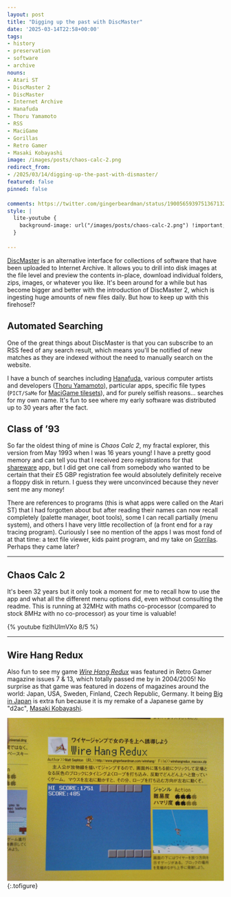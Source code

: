 ```yaml
---
layout: post
title: "Digging up the past with DiscMaster"
date: '2025-03-14T22:58+00:00'
tags:
- history
- preservation
- software
- archive
nouns:
- Atari ST
- DiscMaster 2
- DiscMaster
- Internet Archive
- Hanafuda
- Thoru Yamamoto
- RSS
- MaciGame
- Gorillas
- Retro Gamer
- Masaki Kobayashi
image: /images/posts/chaos-calc-2.png
redirect_from:
- /2025/03/14/digging-up-the-past-with-dismaster/
featured: false
pinned: false

comments: https://twitter.com/gingerbeardman/status/1900565939751367132
style: |
  lite-youtube {
    background-image: url("/images/posts/chaos-calc-2.png") !important;
  }

---
```


[DiscMaster](https://discmaster.textfiles.com) is an alternative interface for collections of software that have been uploaded to Internet Archive. It allows you to drill into disk images at the file level and preview the contents in-place, download individual folders, zips, images, or whatever you like. It's been around for a while but has become bigger and better with the introduction of DiscMaster 2, which is ingesting huge amounts of new files daily. But how to keep up with this firehose!?

## Automated Searching

One of the great things about DiscMaster is that you can subscribe to an RSS feed of any search result, which means you'll be notified of new matches as they are indexed without the need to manually search on the website.

I have a bunch of searches including [Hanafuda](/2021/10/31/hypercard-hanafuda/), various computer artists and developers ([Thoru Yamamoto](/2023/12/16/see-the-sky-thoru-yamamoto-christmas-story-for-playdate/)), particular apps, specific file types (`PICT/SaMe` for [MaciGame tilesets](/2023/05/04/macigame-user-created-graphics/)), and for purely selfish reasons... searches for my own name. It's fun to see where my early software was distributed up to 30 years after the fact.

## Class of ’93

So far the oldest thing of mine is *Chaos Calc 2*, my fractal explorer, this version from May 1993 when I was 16 years young! I have a pretty good memory and can tell you that I received zero registrations for that [shareware](https://en.wikipedia.org/wiki/Shareware) app, but I did get one call from somebody who wanted to be certain that their £5 GBP registration fee would absolutely definitely receive a floppy disk in return. I guess they were unconvinced because they never sent me any money!

There are references to programs (this is what apps were called on the Atari ST) that I had forgotten about but after reading their names can now recall completely (palette manager, boot tools), some I can recall partially (menu system), and others I have very little recollection of (a front end for a ray tracing program). Curiously I see no mention of the apps I was most fond of at that time: a text file viewer, kids paint program, and my take on [Gorrilas](https://en.wikipedia.org/wiki/Gorillas_(video_game)). Perhaps they came later?

----

## Chaos Calc 2

It's been 32 years but it only took a moment for me to recall how to use the app and what all the different menu options did, even without consulting the readme. This is running at 32MHz with maths co-processor (compared to stock 8MHz with no co-processor) as your time is valuable!

{% youtube fizIhUlmVXo 8/5 %}

----

## Wire Hang Redux

Also fun to see my game [*Wire Hang Redux*](https://gingerbeardman.itch.io/wire-hang-redux) was featured in Retro Gamer magazine issues 7 & 13, which totally passed me by in 2004/2005! No surprise as that game was featured in dozens of magazines around the world: Japan, USA, Sweden, Finland, Czech Republic, Germany. It being [Big in Japan](http://www.forest.impress.co.jp/article/2004/07/06/wirehangredux.html) is extra fun because it is my remake of a Japanese game by "d2ac", [Masaki Kobayashi](https://www.mobygames.com/person/510170/masaki-kobayashi/).

![IMG](/images/posts/wire-hang-redux-japanese-feature.jpg "I can't remember which Japanese Macintosh magazine this was from")
{:.tofigure}
